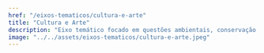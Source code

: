 ```yaml
---
href: "/eixos-tematicos/cultura-e-arte"
title: "Cultura e Arte"
description: "Eixo temático focado em questões ambientais, conservação da natureza e práticas sustentáveis."
image: "../../assets/eixos-tematicos/cultura-e-arte.jpeg"
---
```


